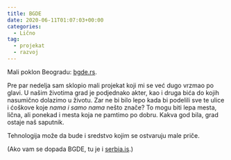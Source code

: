 ```yaml
---
title: BGDE
date: 2020-06-11T01:07:03+00:00
categories:
  - Lično
tag:
  - projekat
  - razvoj
---
```


Mali poklon Beogradu: [bgde.rs](https://bgde.rs).

<!-- more -->

Pre par nedelja sam sklopio mali projekat koji mi se već dugo vrzmao po glavi. U našim životima grad je podjednako akter, kao i druga bića do kojih nasumično dolazimo u životu. Zar ne bi bilo lepo kada bi podelili sve te ulice i ćoškove koje _nama i samo nama_ nešto znače? To mogu biti lepa mesta, lična, ali ponekad i mesta koja ne pamtimo po dobru. Kakva god bila, grad ostaje naš saputnik.

Tehnologija može da bude i sredstvo kojim se ostvaruju male priče.

(Ako vam se dopada BGDE, tu je i [serbia.is](https://serbia.is).)
